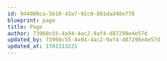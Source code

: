 ```yaml
---
id: 944000ca-5b10-43a7-92c0-861dad48e778
blueprint: page
title: Page
author: 73960c55-4a94-4ac2-9af4-d87298e4e57d
updated_by: 73960c55-4a94-4ac2-9af4-d87298e4e57d
updated_at: 1701313221
---
```

